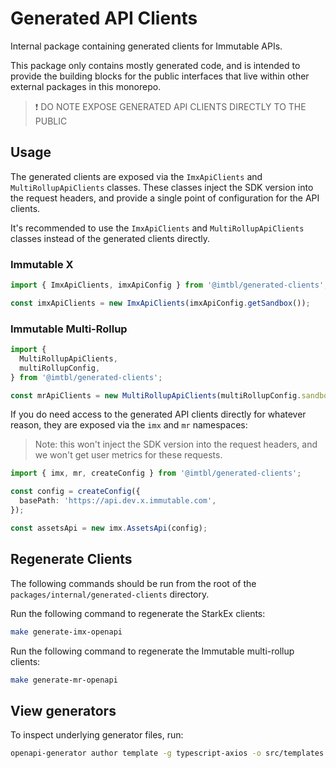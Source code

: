 # Generated API Clients

Internal package containing generated clients for Immutable APIs.

This package only contains mostly generated code, and is intended to provide the building blocks for the public interfaces that live within other external packages in this monorepo.

> ❗ DO NOTE EXPOSE GENERATED API CLIENTS DIRECTLY TO THE PUBLIC

## Usage

The generated clients are exposed via the `ImxApiClients` and `MultiRollupApiClients` classes. These classes inject the SDK version into the request headers, and provide a single point of configuration for the API clients.

It's recommended to use the `ImxApiClients` and `MultiRollupApiClients` classes instead of the generated clients directly.

### Immutable X

```typescript
import { ImxApiClients, imxApiConfig } from '@imtbl/generated-clients';

const imxApiClients = new ImxApiClients(imxApiConfig.getSandbox());
```

### Immutable Multi-Rollup

```typescript
import {
  MultiRollupApiClients,
  multiRollupConfig,
} from '@imtbl/generated-clients';

const mrApiClients = new MultiRollupApiClients(multiRollupConfig.sandbox);
```

If you do need access to the generated API clients directly for whatever reason, they are exposed via the `imx` and `mr` namespaces:

> Note: this won't inject the SDK version into the request headers, and we won't get user metrics for these requests.

```typescript
import { imx, mr, createConfig } from '@imtbl/generated-clients';

const config = createConfig({
  basePath: 'https://api.dev.x.immutable.com',
});

const assetsApi = new imx.AssetsApi(config);
```

## Regenerate Clients

The following commands should be run from the root of the `packages/internal/generated-clients` directory.

Run the following command to regenerate the StarkEx clients:

```bash
make generate-imx-openapi
```

Run the following command to regenerate the Immutable multi-rollup clients:

```bash
make generate-mr-openapi
```

## View generators

To inspect underlying generator files, run:

```bash
openapi-generator author template -g typescript-axios -o src/templates
```

